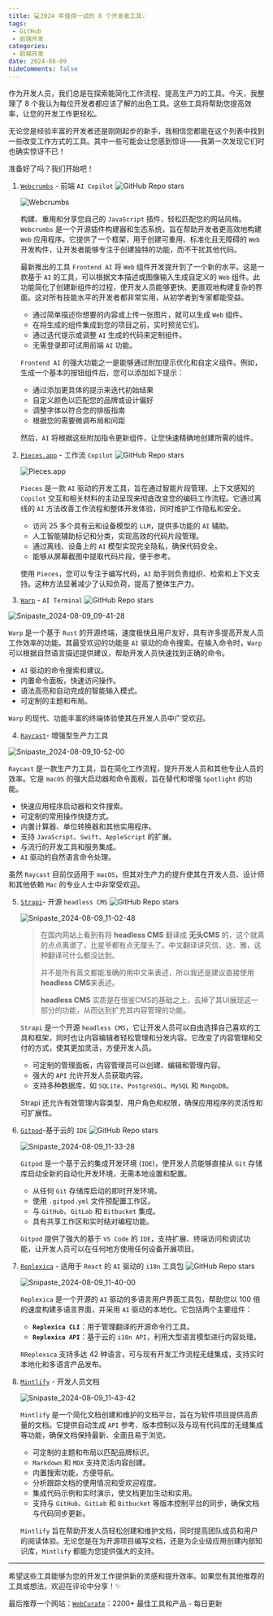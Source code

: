 ```yaml
---
title: 💻2024 年值得一试的 8 个开发者工具💡
tags:
 - GitHub
 - 前端开发
categories:
 - 前端开发
date: 2024-08-09
hideComments: false
---
```

作为开发人员，我们总是在探索能简化工作流程、提高生产力的工具。今天，我整理了 8 个我认为每位开发者都应该了解的出色工具。这些工具将帮助您提高效率，让您的开发工作更轻松。

无论您是经验丰富的开发者还是刚刚起步的新手，我相信您都能在这个列表中找到一些改变工作方式的工具。其中一些可能会让您感到惊讶——我第一次发现它们时也确实惊讶不已！

准备好了吗？我们开始吧！

1. [`Webcrumbs`](https://www.webcrumbs.org) - 前端 `AI Copilot` ![GitHub Repo stars](https://img.shields.io/github/stars/webcrumbs-community/webcrumbs)

   ![Webcrumbs](https://raw.githubusercontent.com/chnjames/cloudImg/main/Images202408090915758.png)

   构建、重用和分享您自己的 `JavaScript` 插件，轻松匹配您的网站风格。`Webcrumbs` 是一个开源插件构建器和生态系统，旨在帮助开发者更高效地构建 `Web` 应用程序。它提供了一个框架，用于创建可重用、标准化且无障碍的 `Web` 开发构件，让开发者能够专注于创建独特的功能，而不干扰其他代码。

   最新推出的工具 `Frontend AI` 将 `Web` 组件开发提升到了一个新的水平。这是一款基于 `AI` 的工具，可以根据文本描述或图像输入生成自定义的 `Web` 组件。此功能简化了创建新组件的过程，使开发人员能够更快、更直观地构建复杂的界面。这对所有技能水平的开发者都非常实用，从初学者到专家都能受益。

   - 通过简单描述你想要的内容或上传一张图片，就可以生成 `Web` 组件。
   - 在将生成的组件集成到您的项目之前，实时预览它们。
   - 通过迭代提示或调整 `AI` 生成的代码来定制组件。
   - 无需登录即可试用前端 `AI` 功能。

   `Frontend AI` 的强大功能之一是能够通过附加提示优化和自定义组件。例如，生成一个基本的按钮组件后，您可以添加如下提示：

   - 通过添加更具体的提示来迭代初始结果
   - 自定义颜色以匹配您的品牌或设计偏好
   - 调整字体以符合您的排版指南
   - 根据您的需要微调布局和间距

   然后，`AI` 将根据这些附加指令更新组件，让您快速精确地创建所需的组件。

2. [`Pieces.app`](https://pieces.app/) - 工作流 `Copilot` ![GitHub Repo stars](https://img.shields.io/github/stars/pieces-app/documentation)

   ![Pieces.app](https://raw.githubusercontent.com/chnjames/cloudImg/main/Images202408090933294.png)

   `Pieces` 是一款 `AI` 驱动的开发工具，旨在通过智能片段管理、上下文感知的 `Copilot` 交互和相关材料的主动呈现来彻底改变您的编码工作流程。它通过离线的 `AI` 方法改善工作流程和整体开发体验，同时维护工作隐私和安全。

   - 访问 25 多个具有云和设备模型的 `LLM`，提供多功能的 `AI` 辅助。
   - 人工智能辅助标记和分类，实现高效的代码片段管理。
   - 通过离线、设备上的 `AI` 模型实现完全隐私，确保代码安全。
   - 能够从屏幕截图中提取代码片段，便于参考。

   使用 `Pieces`，您可以专注于编写代码，`AI` 助手则负责组织、检索和上下文支持。这种方法显著减少了认知负荷，提高了整体生产力。

3.  [`Warp`](https://www.warp.dev/) - `AI Terminal` ![GitHub Repo stars](https://img.shields.io/github/stars/warpdotdev/Warp)

   ![Snipaste_2024-08-09_09-41-28](https://raw.githubusercontent.com/chnjames/cloudImg/main/Images202408090942993.png)

   `Warp` 是一个基于 `Rust` 的开源终端，速度极快且用户友好，具有许多提高开发人员工作效率的功能。其最受欢迎的功能是 `AI` 驱动的命令搜索。在输入命令时，`Warp` 可以根据自然语言描述提供建议，帮助开发人员快速找到正确的命令。

   - `AI` 驱动的命令搜索和建议。
   - 内置命令面板，快速访问操作。
   - 语法高亮和自动完成的智能输入模式。
   - 可定制的主题和布局。

   `Warp` 的现代、功能丰富的终端体验使其在开发人员中广受欢迎。

4.  [`Raycast`](https://www.raycast.com/)- 增强型生产力工具

   ![Snipaste_2024-08-09_10-52-00](https://raw.githubusercontent.com/chnjames/cloudImg/main/Images202408091052634.png)

   `Raycast` 是一款生产力工具，旨在简化工作流程，提升开发人员和其他专业人员的效率。它是 `macOS` 的强大启动器和命令面板，旨在替代和增强 `Spotlight` 的功能。

   - 快速应用程序启动器和文件搜索。
   - 可定制的常用操作快捷方式。
   - 内置计算器、单位转换器和其他实用程序。
   - 支持 `JavaScript`、`Swift`、`AppleScript` 的扩展。
   - 与流行的开发工具和服务集成。
   - `AI` 驱动的自然语言命令处理。

   虽然 `Raycast` 目前仅适用于 `macOS`，但其对生产力的提升使其在开发人员、设计师和其他依赖 `Mac` 的专业人士中非常受欢迎。

5. [`Strapi`](https://strapi.io/)- 开源 `headless CMS` ![GitHub Repo stars](https://img.shields.io/github/stars/strapi/strapi)

   ![Snipaste_2024-08-09_11-02-48](https://raw.githubusercontent.com/chnjames/cloudImg/main/Images202408091132023.png)

   > 在国内网站上看到有将 **headless CMS** 翻译成 **无头CMS** 的，这个就真的点点离谱了，比星爷都有点无厘头了。中文翻译讲究信、达、雅，这种翻译可什么都没达到。
   >
   > 并不是所有英文都能准确的用中文来表述，所以我还是建议直接使用**headless CMS**来表述。
   >
   > **headless CMS** 实质是在借鉴CMS的基础之上，去掉了其UI展现这一部分的功能，从而达到扩充其内容管理的功能。

   `Strapi` 是一个开源 `headless CMS`，它让开发人员可以自由选择自己喜欢的工具和框架，同时也让内容编辑者轻松管理和分发内容。它改变了内容管理和交付的方式，使其更加灵活，方便开发人员。

   - 可定制的管理面板，内容管理员可以创建、编辑和管理内容。
   - 强大的 `API` 允许开发人员获取内容。
   - 支持多种数据库，如 `SQLite`、`PostgreSQL`、`MySQL` 和 `MongoDB`。

   Strapi 还允许有效管理内容类型、用户角色和权限，确保应用程序的灵活性和可扩展性。

6. [`Gitpod`](https://www.gitpod.io/)-基于云的 `IDE` ![GitHub Repo stars](https://img.shields.io/github/stars/gitpod-io/gitpod)

   ![Snipaste_2024-08-09_11-33-28](https://raw.githubusercontent.com/chnjames/cloudImg/main/Images202408091135379.png)

   `Gitpod` 是一个基于云的集成开发环境 (`IDE`)，使开发人员能够直接从 `Git` 存储库启动全新的自动化开发环境，无需本地设置和配置。

   - 从任何 `Git` 存储库启动的即时开发环境。
   - 使用 `.gitpod.yml` 文件预配置工作区。
   - 与 `GitHub`、`GitLab` 和 `Bitbucket` 集成。
   - 具有共享工作区和实时结对编程功能。

   `Gitpod` 提供了强大的基于 `VS Code` 的 `IDE`，支持扩展、终端访问和调试功能，让开发人员可以在任何地方使用任何设备开展项目。

7. [`Replexica`](https://replexica.com) - 适用于 `React` 的 `AI` 驱动的 `i18n` 工具包 ![GitHub Repo stars](https://img.shields.io/github/stars/replexica/replexica)

   ![Snipaste_2024-08-09_11-40-00](https://raw.githubusercontent.com/chnjames/cloudImg/main/Images202408091143629.png)

   `Replexica` 是一个开源的 `AI` 驱动的多语言用户界面工具包，帮助您以 100 倍的速度构建多语言界面，并采用 `AI` 驱动的本地化。它包括两个主要组件：

   - **`Replexica CLI`**：用于管理翻译的开源命令行工具。
   - **`Replexica API`**：基于云的 `i18n API`，利用大型语言模型进行内容处理。

   `RReplexica` 支持多达 42 种语言，可与现有开发工作流程无缝集成，支持实时本地化和多语言产品发布。

8. [`Mintlify`](https://mintlify.com/) - 开发人员文档

   ![Snipaste_2024-08-09_11-43-42](https://raw.githubusercontent.com/chnjames/cloudImg/main/Images202408091156414.png)

   `Mintlify` 是一个简化文档创建和维护的文档平台，旨在为软件项目提供高质量的文档。它提供自动生成 `API` 参考、版本控制以及与现有代码库的无缝集成等功能，确保文档保持最新、全面且易于浏览。

   - 可定制的主题和布局以匹配品牌标识。
   - `Markdown` 和 `MDX` 支持灵活内容创建。
   - 内置搜索功能，方便导航。
   - 分析跟踪文档的使用情况和受欢迎程度。
   - 集成代码示例和实时演示，使文档更加生动和实用。
   - 支持与 `GitHub`、`GitLab` 和 `Bitbucket` 等版本控制平台的同步，确保文档与代码同步更新。

   `Mintlify` 旨在帮助开发人员轻松创建和维护文档，同时提高团队成员和用户的阅读体验。无论您是在为开源项目编写文档，还是为企业级应用创建内部知识库，`Mintlify` 都能为您提供强大的支持。

---

希望这些工具能够为您的开发工作提供新的灵感和提升效率。如果您有其他推荐的工具或想法，欢迎在评论中分享！✨

最后推荐一个网站：[`WebCurate`](https://webcurate.co/)：2200+ 最佳工具和产品 - 每日更新